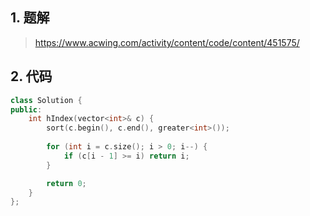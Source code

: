 ## 1. 题解
> https://www.acwing.com/activity/content/code/content/451575/

## 2. 代码
```c++
class Solution {
public:
    int hIndex(vector<int>& c) {
        sort(c.begin(), c.end(), greater<int>());
        
        for (int i = c.size(); i > 0; i--) {
            if (c[i - 1] >= i) return i;
        }

        return 0;
    }
};
```